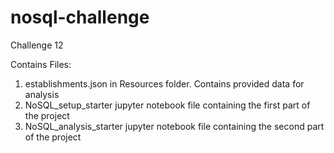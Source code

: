 # nosql-challenge
Challenge 12

Contains Files:
1. establishments.json in Resources folder.  Contains provided data for analysis
2. NoSQL_setup_starter jupyter notebook file containing the first part of the project
3. NoSQL_analysis_starter jupyter notebook file containing the second part of the project
